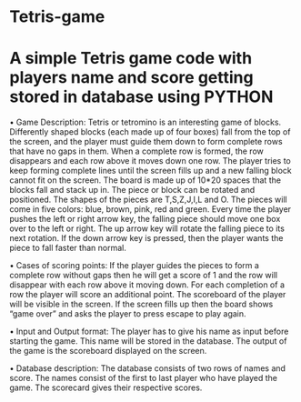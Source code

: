 # Tetris-game
# A simple Tetris game code with players name and score getting stored in database using PYTHON

•	Game Description:
         Tetris or tetromino is an interesting game of blocks.  Differently shaped blocks (each made up of four boxes) fall from the top of the screen, and the player must guide them down to form complete rows that have no gaps in them.  When a complete row is formed, the row disappears and each row above it moves down one row.  The player tries to keep forming  complete lines until the screen fills up and a new falling block cannot fit on the screen.  The board is made up of 10*20 spaces that the blocks fall and stack up in.  The piece or block can be rotated and positioned.  The shapes of the pieces are T,S,Z,J,I,L and O.  The pieces will come in five colors: blue, brown, pink, red and green.  Every time the player pushes the left or right arrow key, the falling piece should move one box over to the left or right. The up arrow key will rotate the falling piece to its next rotation.  If the down arrow key is pressed, then the player wants the piece to fall faster than normal.

•	Cases of scoring points:
        If the player guides the pieces to form a complete row without gaps then he will get a score of 1 and the row will disappear with each row above it moving down.  For each completion of a row the player will score an additional point.  The scoreboard of the player will be visible in the screen.  If the screen fills up then the board shows “game over” and asks the player to press escape to play again.  


        
•	Input and Output format:
         The player has to give his name as input before starting the game.  This name will be stored in the database.  The output of the game is the scoreboard displayed on the screen.

•	Database description:
          The database consists of two rows of names and score.  The names consist of the first to last player who have played the game.  The scorecard gives their respective scores.


